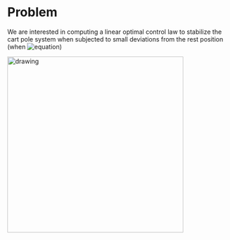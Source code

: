 # Problem
We are interested in computing a linear optimal control law to stabilize the cart pole system when subjected to small
deviations from the rest position (when ![equation](https://latex.codecogs.com/svg.latex?x&space;=&space;0,&space;v&space;=&space;0,&space;\theta&space;=&space;\pi,&space;\omega&space;=&space;0))

<img src="https://danielpiedrahita.files.wordpress.com/2017/02/cart-pole.png" alt="drawing" width="400"/>

